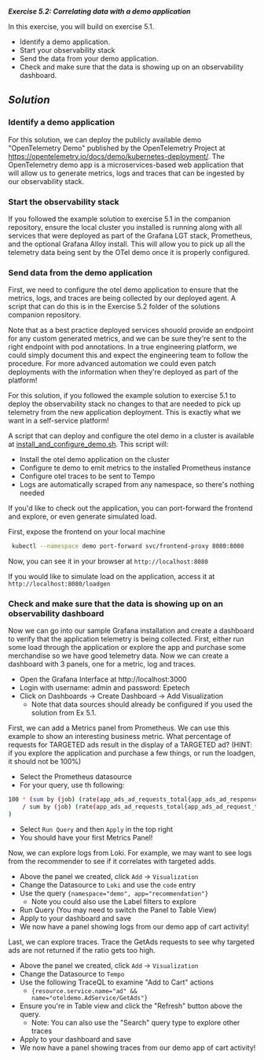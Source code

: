 ***Exercise 5.2: Correlating data with a demo application***

In this exercise, you will build on exercise 5.1.

* Identify a demo application.  
* Start your observability stack  
* Send the data from your demo application.  
* Check and make sure that the data is showing up on an observability dashboard.

## ***Solution***
### Identify a demo application
For this solution, we can deploy the publicly available demo "OpenTelemetry Demo" published by the OpenTelemetry Project at https://opentelemetry.io/docs/demo/kubernetes-deployment/.  The OpenTelemetry demo app is a microservices-based web application that will allow us to generate metrics, logs and traces that can be ingested by our observability stack.

### Start the observability stack
If you followed the example solution to exercise 5.1 in the companion repository, ensure the local cluster you installed is running along with all services that were deployed as part of the Grafana LGT stack, Prometheus, and the optional Grafana Alloy install.  This will allow you to pick up all the telemetry data being sent by the OTel demo once it is properly configured.

### Send data from the demo application
First, we need to configure the otel demo application to ensure that the metrics, logs, and traces are being collected by our deployed agent.  A script that can do this is in the Exercise 5.2 folder of the solutions companion repository.

Note that as a best practice deployed services shouold provide an endpoint for any custom generated metrics, and we can be sure they're sent to the right endpoint with pod annotations.  In a true engineering platform, we could simply document this and expect the engineering team to follow the procedure. For more advanced automation we could even patch deployments with the information when they're deployed as part of the platform!  

For this solution, if you followed the example solution to exercise 5.1 to deploy the observability stack no changes to that are needed to pick up telemetry from the new application deployment.  This is exactly what we want in a self-service platform!  

A script that can deploy and configure the otel demo in a cluster is available at [install_and_configure_demo.sh](./Install_and_configure_demo.sh).  This script will:
- Install the otel demo application on the cluster
- Configure te demo to emit metrics to the installed Prometheus instance
- Configure otel traces to be sent to Tempo
- Logs are automatically scraped from any namespace, so there's nothing needed

If you'd like to check out the application, you can port-forward the frontend and explore, or even generate simulated load.

First, expose the frontend on your local machine
```bash
 kubectl --namespace demo port-forward svc/frontend-proxy 8080:8080
 ```
 Now, you can see it in your browser at `http://localhost:8080`

 If you would like to simulate load on the application, access it at `http://localhost:8080/loadgen`

### Check and make sure that the data is showing up on an observability dashboard
Now we can go into our sample Grafana installation and create a dashboard to verify that the application telemetry is being collected.  First, either run some load through the application or explore the app and purchase some merchandise so we have good telemetry data.  Now we can create a dashboard with 3 panels, one for a metric, log and traces.

- Open the Grafana Interface at http://localhost:3000
- Login with username: admin and password: Epetech
- Click on Dashboards -> Create Dashboard -> Add Visualization
  - Note that data sources should already be configured if you used the solution from Ex 5.1. 

First, we can add a Metrics panel from Prometheus.  We can use this example to show an interesting business metric.  What percentage of requests for TARGETED ads result in the display of a TARGETED ad?
(HINT: if you explore the application and purchase a few things, or run the loadgen, it should not be 100%)
- Select the Prometheus datasource
- For your query, use th following:
```bash
100 * (sum by (job) (rate(app_ads_ad_requests_total{app_ads_ad_response_type="TARGETED"}[5m]))
    / sum by (job) (rate(app_ads_ad_requests_total{app_ads_ad_request_type="TARGETED"}[5m]))
)
```
- Select `Run Query` and then `Apply` in the top right
- You should have your first Metrics Panel!

Now, we can explore logs from Loki.  For example, we may want to see logs from the recommender to see if it correlates with targeted adds.
- Above the panel we created, click `Add` -> `Visualization`
- Change the Datasource to `Loki` and use the `code` entry
- Use the query `{namespace="demo", app="recommendation"}`
    - Note you could also use the Label filters to explore
- Run Query (You may need to switch the Panel to Table View)
- Apply to your dashboard and save
- We now have a panel showing logs from our demo app of cart activity!

Last, we can explore traces.  Trace the GetAds requests to see why targeted ads are not returned if the ratio gets too high.
- Above the panel we created, click `Add` -> `Visualization`
- Change the Datasource to `Tempo`
- Use the following TraceQL to examine "Add to Cart" actions
  - `{resource.service.name="ad" && name="oteldemo.AdService/GetAds"}`
- Ensure you're in Table view and click the "Refresh" button above the query.
  - Note: You can also use the "Search" query type to explore other traces
- Apply to your dashboard and save
- We now have a panel showing traces from our demo app of cart activity!
